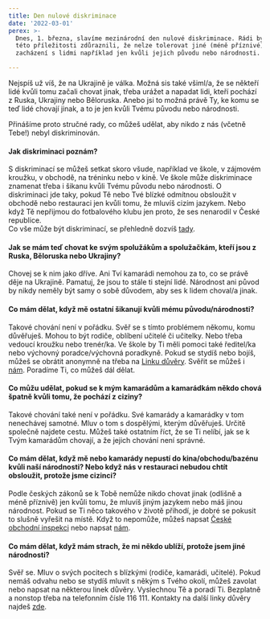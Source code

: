 ```yaml
---
title: Den nulové diskriminace
date: '2022-03-01'
perex: >-
  Dnes, 1. března, slavíme mezinárodní den nulové diskriminace. Rádi bychom při
  této příležitosti zdůraznili, že nelze tolerovat jiné (méně příznivé)
  zacházení s lidmi například jen kvůli jejich původu nebo národnosti.

---
```



<p>Nejspíš už víš, že na Ukrajině je válka. Možná sis také všiml/a, že se někteří lidé kvůli tomu začali chovat jinak, třeba urážet a napadat lidi, kteří pochází z Ruska, Ukrajiny nebo Běloruska. Anebo jsi to možná právě Ty, ke komu se teď lidé chovají jinak, a to je jen kvůli Tvému původu nebo národnosti. </p><p>Přinášíme proto stručné rady, co můžeš udělat, aby nikdo z nás (včetně Tebe!) nebyl diskriminován.</p><h4>Jak diskriminaci poznám?</h4><p>S diskriminací se můžeš setkat skoro všude, například ve škole, v zájmovém kroužku, v obchodě, na tréninku nebo v kině. Ve škole může diskriminace znamenat třeba i šikanu kvůli Tvému původu nebo národnosti. O diskriminaci jde taky, pokud Tě nebo Tvé blízké odmítnou obsloužit v obchodě nebo restauraci jen kvůli tomu, že mluvíš cizím jazykem. Nebo když Tě nepřijmou do fotbalového klubu jen proto, že ses nenarodil v České republice. <br />Co vše může být diskriminací, se přehledně dozvíš <a href="https://deti.ochrance.cz/co-je-to-diskriminace/" target="_blank">tady</a>.</p><h4>Jak se mám teď chovat ke svým spolužákům a spolužačkám, kteří jsou z Ruska, Běloruska nebo Ukrajiny?</h4><p>Chovej se k nim jako dříve. Ani Tví kamarádi nemohou za to, co se právě děje na Ukrajině. Pamatuj, že jsou to stále ti stejní lidé. Národnost ani původ by nikdy neměly být samy o sobě důvodem, aby ses k lidem choval/a jinak.</p><h4>Co mám dělat, když mě ostatní šikanují kvůli mému původu/národnosti?</h4><p>Takové chování není v pořádku. Svěř se s tímto problémem někomu, komu důvěřuješ. Mohou to být rodiče, oblíbení učitelé či učitelky. Nebo třeba vedoucí kroužku nebo trenér/ka. Ve škole by Ti měli pomoci také ředitel/ka nebo výchovný poradce/výchovná poradkyně. Pokud se stydíš nebo bojíš, můžeš se obrátit anonymně na třeba na <a href="https://www.linkabezpeci.cz/" target="_blank">Linku důvěry</a>. Svěřit se můžeš i <a href="https://deti.ochrance.cz/jak-se-na-ochrance-obratit/" target="_blank">nám</a>. Poradíme Ti, co můžeš dál dělat. </p><h4>Co můžu udělat, pokud se k mým kamarádům a kamarádkám někdo chová špatně kvůli tomu, že pochází z ciziny?</h4><p>Takové chování také není v pořádku. Své kamarády a kamarádky v tom nenechávej samotné. Mluv o tom s dospělými, kterým důvěřuješ. Určitě společně najdete cestu. Můžeš také ostatním říct, že se Ti nelíbí, jak se k Tvým kamarádům chovají, a že jejich chování není správné. </p><h4>Co mám dělat, když mě nebo kamarády nepustí do kina/obchodu/bazénu kvůli naší národnosti? Nebo když nás v restauraci nebudou chtít obsloužit, protože jsme cizinci?</h4><p>Podle českých zákonů se k Tobě nemůže nikdo chovat jinak (odlišně a méně příznivě) jen kvůli tomu, že mluvíš jiným jazykem nebo máš jinou národnost. Pokud se Ti něco takového v životě přihodí, je dobré se pokusit to slušně vyřešit na místě. Když to nepomůže, můžeš napsat <a href="https://www.coi.cz/podatelna/" target="_blank">České obchodní inspekci</a> nebo napsat <a href="https://deti.ochrance.cz/jak-se-na-ochrance-obratit/" target="_blank">nám</a>.</p><h4>Co mám dělat, když mám strach, že mi někdo ublíží, protože jsem jiné národnosti?</h4><p>Svěř se. Mluv o svých pocitech s blízkými (rodiče, kamarádi, učitelé). Pokud nemáš odvahu nebo se stydíš mluvit s někým s Tvého okolí, můžeš zavolat nebo napsat na některou linek důvěry. Vyslechnou Tě a poradí Ti. Bezplatně a nonstop třeba na telefonním čísle 116 111. Kontakty na další linky důvěry najdeš <a href="https://deti.ochrance.cz/linky-duvery/" target="_blank">zde</a>.</p>

